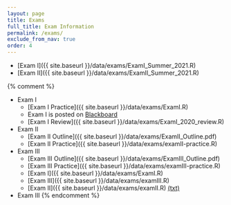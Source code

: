 ```yaml
---
layout: page
title: Exams 
full_title: Exam Information
permalink: /exams/
exclude_from_nav: true
order: 4
---
```

* [Exam I]({{ site.baseurl }}/data/exams/ExamI_Summer_2021.R)
* [Exam II]({{ site.baseurl }}/data/exams/ExamII_Summer_2021.R)

{% comment %}
* Exam I
    * [Exam I Practice]({{ site.baseurl }}/data/exams/ExamI.R)
    * Exam I is posted on [Blackboard](https://easternct.blackboard.com/)
    * [Exam I Review]({{ site.baseurl }}/data/exams/ExamI_2020_review.R)
* Exam II
	* [Exam II Outline]({{ site.baseurl }}/data/exams/ExamII_Outline.pdf)
	* [Exam II Practice]({{ site.baseurl }}/data/exams/examII-practice.R)
* Exam III
    * [Exam III Outline]({{ site.baseurl }}/data/exams/ExamIII_Outline.pdf)
	* [Exam III Practice]({{ site.baseurl }}/data/exams/examIII-practice.R)
	* [Exam I]({{ site.baseurl }}/data/exams/ExamI.R)
	* [Exam III]({{ site.baseurl }}/data/exams/examIII.R)
	* [Exam II]({{ site.baseurl }}/data/exams/examII.R) [(txt)](http://pastebin.com/raw/5i4N7Nj2)
* Exam III
{% endcomment %}
